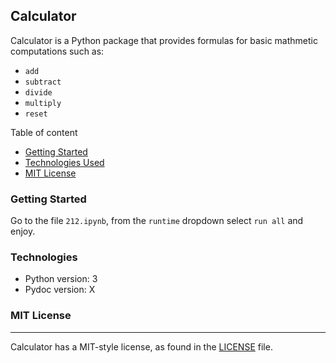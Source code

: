 ## Calculator

Calculator is a Python package that provides formulas for basic mathmetic computations such as:
* `add`
* `subtract`
* `divide`
* `multiply`
* `reset`



Table of content
* [Getting Started](#getting-started)
* [Technologies Used](#technologies)
* [MIT License](#MIT-license)


### Getting Started

Go to the file `212.ipynb`, from the `runtime` dropdown select `run all` and enjoy.

### Technologies
* Python version: 3
* Pydoc version: X


### MIT License
---
Calculator has a MIT-style license, as found in the [LICENSE](LICENSE) file.
